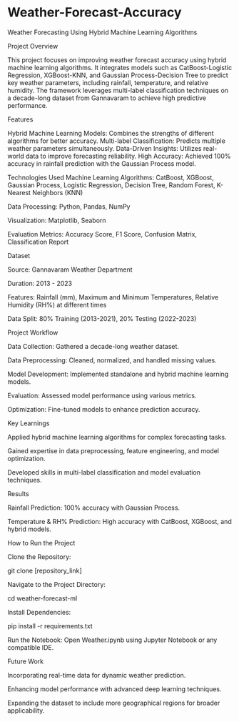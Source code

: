 # Weather-Forecast-Accuracy
Weather Forecasting Using Hybrid Machine Learning Algorithms

Project Overview

This project focuses on improving weather forecast accuracy using hybrid machine learning algorithms. It integrates models such as CatBoost-Logistic Regression, XGBoost-KNN, and Gaussian Process-Decision Tree to predict key weather parameters, including rainfall, temperature, and relative humidity. The framework leverages multi-label classification techniques on a decade-long dataset from Gannavaram to achieve high predictive performance.

Features

Hybrid Machine Learning Models: Combines the strengths of different algorithms for better accuracy.
Multi-label Classification: Predicts multiple weather parameters simultaneously.
Data-Driven Insights: Utilizes real-world data to improve forecasting reliability.
High Accuracy: Achieved 100% accuracy in rainfall prediction with the Gaussian Process model.

Technologies Used
Machine Learning Algorithms: CatBoost, XGBoost, Gaussian Process, Logistic Regression, Decision Tree, Random Forest, K-Nearest Neighbors (KNN)

Data Processing: Python, Pandas, NumPy

Visualization: Matplotlib, Seaborn

Evaluation Metrics: Accuracy Score, F1 Score, Confusion Matrix, Classification Report

Dataset

Source: Gannavaram Weather Department

Duration: 2013 - 2023

Features: Rainfall (mm), Maximum and Minimum Temperatures, Relative Humidity (RH%) at different times

Data Split: 80% Training (2013-2021), 20% Testing (2022-2023)

Project Workflow

Data Collection: Gathered a decade-long weather dataset.

Data Preprocessing: Cleaned, normalized, and handled missing values.

Model Development: Implemented standalone and hybrid machine learning models.

Evaluation: Assessed model performance using various metrics.

Optimization: Fine-tuned models to enhance prediction accuracy.

Key Learnings

Applied hybrid machine learning algorithms for complex forecasting tasks.

Gained expertise in data preprocessing, feature engineering, and model optimization.

Developed skills in multi-label classification and model evaluation techniques.

Results

Rainfall Prediction: 100% accuracy with Gaussian Process.

Temperature & RH% Prediction: High accuracy with CatBoost, XGBoost, and hybrid models.

How to Run the Project

Clone the Repository:

git clone [repository_link]

Navigate to the Project Directory:

cd weather-forecast-ml

Install Dependencies:

pip install -r requirements.txt

Run the Notebook:
Open Weather.ipynb using Jupyter Notebook or any compatible IDE.

Future Work

Incorporating real-time data for dynamic weather prediction.

Enhancing model performance with advanced deep learning techniques.

Expanding the dataset to include more geographical regions for broader applicability.

